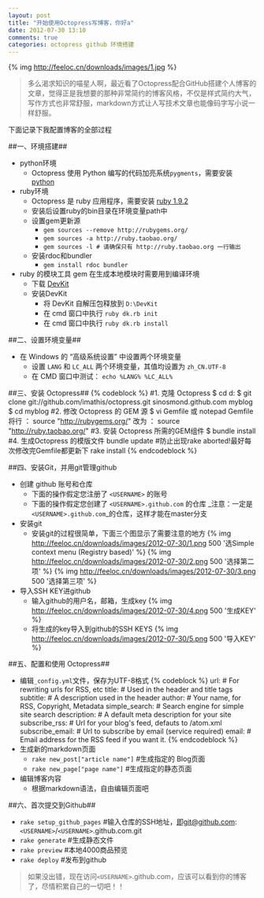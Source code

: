 ```yaml
---
layout: post
title: "开始使用Octopress写博客，你好a"
date: 2012-07-30 13:10
comments: true
categories: octopress github 环境搭建
---
```

{% img http://feeloc.cn/downloads/images/1.jpg %}
>多么渴求知识的喵星人啊，最近看了Octopress配合GitHub搭建个人博客的文章，觉得正是我想要的那种非常简约的博客风格，不仅是样式简约大气，
>写作方式也非常舒服，markdown方式让人写技术文章也能像码字写小说一样舒服。
<!-- more -->
下面记录下我配置博客的全部过程

##一、环境搭建##
*	python环境
	*	Octopress 使用 Python 编写的代码加亮系统`pygments`，需要安装 [python](http://www.python.org/getit/ "下载python相应版本")
*	ruby环境
	*	Octopress 是 ruby 应用程序，需要安装 [ruby 1.9.2](http://rubyforge.org/frs/download.php/75127/rubyinstaller-1.9.2-p290.exe "下载ruby相应版本")
	*	安装后设置ruby的bin目录在环境变量path中
	*	设置gem更新源
		*	`gem sources --remove http://rubygems.org/`
		*	`gem sources -a http://ruby.taobao.org/`
		*	`gem sources -l # 请确保只有 http://ruby.taobao.org 一行输出`
	*	安装rdoc和bundler
		*	`gem install rdoc bundler`
*	ruby 的模块工具 gem 在生成本地模块时需要用到编译环境
	*	下载 [DevKit](https://github.com/downloads/oneclick/rubyinstaller/DevKit-tdm-32-4.5.2-20111229-1559-sfx.exe "下载编译环境")
	*	安装DevKit
		*	将 DevKit 自解压包释放到 `D:\DevKit`
		*	在 cmd 窗口中执行 `ruby dk.rb init`
		*	在 cmd 窗口中执行 `ruby dk.rb install`

##二、设置环境变量##
*	在 Windows 的 “高级系统设置” 中设置两个环境变量
	*	设置 `LANG` 和 `LC_ALL` 两个环境变量，其值均设置为 `zh_CN.UTF-8`
	*	在 CMD 窗口中测试： `echo %LANG% %LC_ALL%`

##三、安装 Octopress##
{% codeblock %}
#1. 克隆 Octopress
$ cd d:
$ git clone git://github.com/imathis/octopress.git sinosmond.github.com myblog
$ cd myblog
#2. 修改 Octopress 的 GEM 源
$ vi Gemfile 或 notepad Gemfile
将行 ： source "http://rubygems.org/"
改为 ： source "http://ruby.taobao.org/"
#3. 安装 Octopress 所需的GEM组件
$ bundle install
#4. 生成Octopress 的模版文件
bundle update    #防止出现rake aborted!最好每次修改完Gemfile都更新下
rake install
{% endcodeblock %}

##四、安装Git，并用git管理github
*	创建 github 账号和仓库
	*	下面的操作假定您注册了 `<USERNAME>` 的账号
	*	下面的操作假定您创建了 `<USERNAME>.github.com` 的仓库   _注意：一定是`<USERNAME>.github.com`_的仓库，这样才能在master分支
*	安装git
	*	安装git的过程很简单，下面三个图显示了需要注意的地方
	{% img http://feeloc.cn/downloads/images/2012-07-30/1.png 500 '选Simple context menu (Registry based)' %}
	{% img http://feeloc.cn/downloads/images/2012-07-30/2.png 500 '选择第二项' %}
	{% img http://feeloc.cn/downloads/images/2012-07-30/3.png 500 '选择第三项' %}
*	导入SSH KEY进github
	*	输入github的用户名，邮箱，生成key
	{% img http://feeloc.cn/downloads/images/2012-07-30/4.png 500 '生成KEY' %}
	*	将生成的key导入到github的SSH KEYS
	{% img http://feeloc.cn/downloads/images/2012-07-30/5.png 500 '导入KEY' %}

##五、配置和使用 Octopress##
*	编辑`_config.yml`文件，保存为UTF-8格式
{% codeblock %}
url:                # For rewriting urls for RSS, etc
title:              # Used in the header and title tags
subtitle:           # A description used in the header
author:             # Your name, for RSS, Copyright, Metadata
simple_search:      # Search engine for simple site search
description:        # A default meta description for your site
subscribe_rss:      # Url for your blog's feed, defauts to /atom.xml
subscribe_email:    # Url to subscribe by email (service required)
email:              # Email address for the RSS feed if you want it.
{% endcodeblock %}
*	生成新的markdown页面
	*	`rake new_post["article name"]`  #生成指定的 Blog页面
	*	`rake new_page["page name"]`	#生成指定的静态页面
*	编辑博客内容
	*	根据markdown语法，自由编辑页面吧

##六、首次提交到Github##
*	`rake setup_github_pages`	#输入仓库的SSH地址，即git@github.com:`<USERNAME>`/`<USERNAME>`.github.com.git
*	`rake generate`	#生成静态文件
*	`rake preview`	#本地4000商品预览
*	`rake deploy`	#发布到github

>如果没出错，现在访问`<USERNAME>`.github.com，应该可以看到你的博客了，尽情积累自己的一切吧！！
	
	